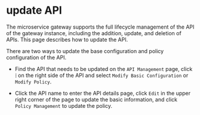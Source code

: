 # update API

The microservice gateway supports the full lifecycle management of the API of the gateway instance, including the addition, update, and deletion of APIs. This page describes how to update the API.

There are two ways to update the base configuration and policy configuration of the API.

- Find the API that needs to be updated on the `API Management` page, click **`ⵗ`** on the right side of the API and select `Modify Basic Configuration` or `Modify Policy`.

    

- Click the API name to enter the API details page, click `Edit` in the upper right corner of the page to update the basic information, and click `Policy Management` to update the policy.

    